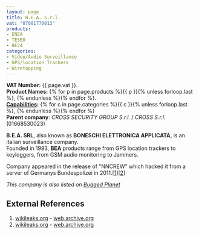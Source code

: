 ```yaml
---
layout: page
title: B.E.A. S.r.l.
vat: "07081770013"
products:
- ENEA
- TESEO
- BE24
categories:
- Video/Audio Surveillance
- GPS/location Trackers
- Wiretapping
---
```


**VAT Number:** {{ page.vat }}.  
**Product Names:** {% for p in page.products %}{{ p }}{% unless forloop.last %}, {% endunless %}{% endfor %}.   
**[Capabilities](/capabilities/):** {% for c in page.categories %}{{ c }}{% unless forloop.last %}, {% endunless %}{% endfor %}  
**Parent company**: *CROSS SECURITY GROUP S.r.l.* / *CROSS S.r.l.* (01668530023)

<!-- more -->

**B.E.A. SRL**, also known as **BONESCHI ELETTRONICA APPLICATA**, is an italian surveillance company.  
Founded in 1993, **BEA** products range from GPS location trackers to keyloggers, from GSM audio monitoring to Jammers.

Company appeared in the release of "NNCREW" which hacked it from a server of Germanys Bundespolizei in 2011.[[1](#external-references)][[2](#external-references)]

*This company is also listed on [Bugged Planet](https://web.archive.org/web/20240207203942/https://buggedplanet.info/index.php?title=BEA)*

## External References
1. [wikileaks.org](https://wikileaks.org/spyfiles/files/0/108_BEA-Catalogue-200806.pdf) - [web.archive.org](https://web.archive.org/web/20230726031915/https://wikileaks.org/spyfiles/files/0/108_BEA-Catalogue-200806.pdf)
2. [wikileaks.org](https://wikileaks.org/spyfiles/docs/BEA-2011-TechSurvequi-en.pdf) - [web.archive.org](https://web.archive.org/web/20240207203127/https://wikileaks.org/spyfiles/docs/BEA-2011-TechSurvequi-en.pdf)